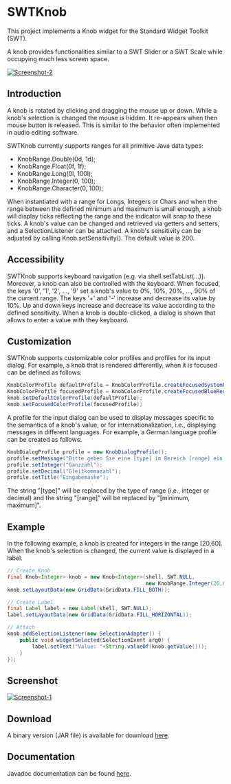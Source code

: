 SWTKnob
====

This project implements a Knob widget for the Standard Widget Toolkit (SWT).

A knob provides functionalities similar to a SWT Slider or a SWT Scale while occupying much less
screen space.

[![Screenshot-2](https://raw.github.com/prasser/swtknob/master/img/screenshot2.png)](https://raw.github.com/prasser/swtknob/master/img/screenshot2.png)

Introduction
------

A knob is rotated by clicking and dragging the mouse up or down. While a knob's selection
is changed the mouse is hidden. It re-appears when then mouse button is released. This is similar
to the behavior often implemented in audio editing software.

SWTKnob currently supports ranges for all primitive Java data types:
* KnobRange.Double(0d, 1d);
* KnobRange.Float(0f, 1f);
* KnobRange.Long(0l, 100l);
* KnobRange.Integer(0, 100);
* KnobRange.Character(0, 100);

When instantiated with a range for Longs, Integers or Chars and when the range between
the defined minimum and maximum is small enough, a knob will display ticks reflecting the
range and the indicator will snap to these ticks. A knob's value can be changed and retrieved 
via getters and setters, and a SelectionListener can be attached. A knob's sensitivity can be 
adjusted by calling Knob.setSensitivity(). The default value is 200.

Accessibility
------
SWTKnob supports keyboard navigation (e.g. via shell.setTabList(...)). Moreover, a knob can also be controlled with the
keyboard. When focused, the keys '0', '1', '2', ..., '9' set a knob's value to 0%, 10%, 20%, ..., 90% of the current range. 
The keys '+' and '-' increase and decrease its value by 10%. Up and down keys increase and decrease its value according to 
the defined sensitivity. When a knob is double-clicked, a dialog is shown that allows to enter a value with they keyboard. 

Customization
------
SWTKnob supports customizable color profiles and profiles for its input dialog. For example, a knob that is rendered differently,
when it is focused can be defined as follows: 

```Java
KnobColorProfile defaultProfile = KnobColorProfile.createFocusedSystemProfile(display);
KnobColorProfile focusedProfile = KnobColorProfile.createFocusedBlueRedProfile(display);
knob.setDefaultColorProfile(defaultProfile);
knob.setFocusedColorProfile(focusedProfile);
```

A profile for the input dialog can be used to display messages specific to the semantics of a knob's value, or for
internationalization, i.e., displaying messages in different languages. For example, a German language profile
can be created as follows:

```Java
KnobDialogProfile profile = new KnobDialogProfile();
profile.setMessage("Bitte geben Sie eine [type] im Bereich [range] ein:");
profile.setInteger("Ganzzahl");
profile.setDecimal("Gleitkommazahl");
profile.setTitle("Eingabemaske");
```

The string "[type]" will be replaced by the type of range (i.e., integer or decimal) and the string "[range]" 
will be replaced by "[minimum, maximum]".

Example
------

In the following example, a knob is created for integers in the range [20,60]. 
When the knob's selection is changed, the current value is displayed in a label.

```Java
// Create Knob
final Knob<Integer> knob = new Knob<Integer>(shell, SWT.NULL, 
                                             new KnobRange.Integer(20,60));
knob.setLayoutData(new GridData(GridData.FILL_BOTH));

// Create Label
final Label label = new Label(shell, SWT.NULL);
label.setLayoutData(new GridData(GridData.FILL_HORIZONTAL));

// Attach
knob.addSelectionListener(new SelectionAdapter() {
	public void widgetSelected(SelectionEvent arg0) {
		label.setText("Value: "+String.valueOf(knob.getValue()));
	}
});    
``` 

Screenshot
------
[![Screenshot-1](https://raw.github.com/prasser/swtknob/master/img/screenshot.png)](https://raw.github.com/prasser/swtknob/master/img/screenshot.png)

Download
------
A binary version (JAR file) is available for download [here](https://rawgithub.com/prasser/swtknob/master/jars/swtknob-1.0.0.jar). 

Documentation
------
Javadoc documentation can be found [here](https://rawgithub.com/prasser/swtknob/master/doc/index.html). 